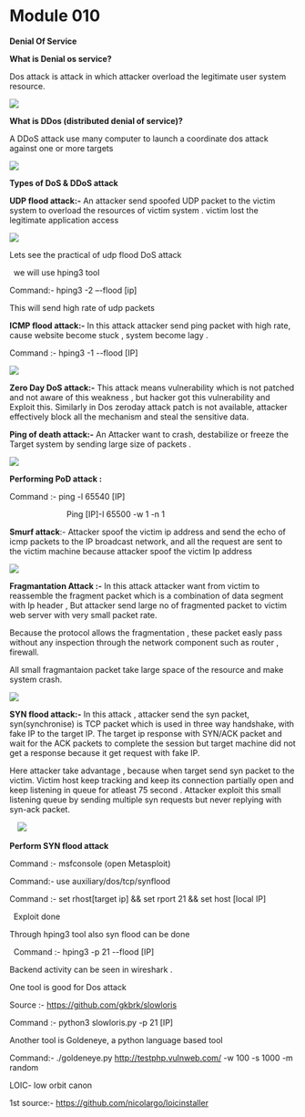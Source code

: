 ﻿# Module 010

**Denial Of Service**

**What is Denial os service?**

Dos attack is attack in which attacker overload the legitimate user system resource.

![](Aspose.Words.b867f034-488b-4058-8217-d4c7e2c6a62a.001.png)

**What is DDos (distributed denial of service)?**

A DDoS attack use many computer to launch a coordinate dos attack against one or more targets

![](Aspose.Words.b867f034-488b-4058-8217-d4c7e2c6a62a.002.png)

**Types of DoS & DDoS attack** 

**UDP flood attack:-** An attacker send spoofed UDP packet to the victim system to overload the resources of victim system . victim lost the legitimate application access

![](Aspose.Words.b867f034-488b-4058-8217-d4c7e2c6a62a.003.png)

Lets see the practical of udp flood DoS attack

` `we will  use hping3 tool 

Command:- hping3 -2 –-flood [ip]

This will send high rate of udp packets

**ICMP flood attack:-** In this attack attacker send ping packet with high rate, cause website become stuck , system become lagy .

Command :- hping3 -1 --flood [IP]

![](Aspose.Words.b867f034-488b-4058-8217-d4c7e2c6a62a.004.png)

**Zero Day DoS attack:-** This attack means vulnerability which is not patched and not aware of this weakness , but hacker got this vulnerability and Exploit this. Similarly in Dos  zeroday attack patch is not available, attacker effectively block all the mechanism and steal the sensitive data.

**Ping of death attack:-** An Attacker want to crash, destabilize or freeze the Target system by sending large size of packets . 

![](Aspose.Words.b867f034-488b-4058-8217-d4c7e2c6a62a.005.png)

**Performing PoD attack :**

Command :- ping -l 65540 [IP]

`              `Ping [IP]-l 65500 -w 1 -n 1

**Smurf attack**:- Attacker spoof the victim ip address and send the echo of icmp packets to the IP broadcast network, and all the request are sent to the victim machine because attacker spoof the victim Ip address

![](Aspose.Words.b867f034-488b-4058-8217-d4c7e2c6a62a.006.png)

**Fragmantation Attack :-**  In this attack attacker want from victim to reassemble the fragment packet which is a combination of data segment with Ip header , But attacker send large no of fragmented packet to victim web server  with very small packet rate.

Because the protocol allows the fragmentation , these packet easly pass without any inspection through the network component  such as router , firewall. 

All small fragmantaion packet take large space of the resource and make system crash.

![](Aspose.Words.b867f034-488b-4058-8217-d4c7e2c6a62a.007.png) 

**SYN flood attack:-**  In this attack , attacker send the syn packet, syn(synchronise) is TCP packet which is used in three way handshake, with fake IP to the target IP. The target ip response with SYN/ACK packet and wait for the ACK packets to complete the session but target machine did not get a response because it get request with fake IP.

Here attacker take advantage , because when target send syn packet to the victim. Victim host keep tracking and keep its connection partially open and keep listening in queue for atleast 75 second . Attacker exploit this small listening queue by sending multiple syn requests but never replying with syn-ack packet.


`  `![](Aspose.Words.b867f034-488b-4058-8217-d4c7e2c6a62a.008.png)

**Perform SYN flood attack** 

Command :- msfconsole (open Metasploit)

Command:- use auxiliary/dos/tcp/synflood

Command :- set rhost[target ip] && set rport 21 && set host [local IP]

` `Exploit  done

Through hping3 tool also syn flood can be done

` `Command :- hping3 -p 21 --flood [IP]

Backend activity can be seen in wireshark .

One tool is good for Dos attack 

Source :- <https://github.com/gkbrk/slowloris>

Command :- python3 slowloris.py -p 21 [IP]

Another tool is Goldeneye, a python language based tool

Command:- ./goldeneye.py <http://testphp.vulnweb.com/>  -w 100 -s 1000 -m random

LOIC- low orbit canon

1st source:- <https://github.com/nicolargo/loicinstaller>


